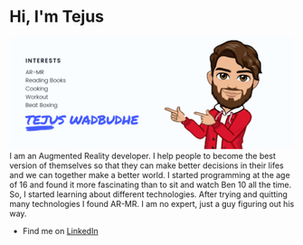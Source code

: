 # Hi, I'm Tejus 

<img src="https://github.com/TejusWadbudhe/TejusWadbudhe/blob/master/HeaderPic.png">
I am an Augmented Reality developer. I help people to become the best version of themselves so that they can make better decisions in their lifes and we can together make a better world. I started programming at the age of 16 and found it more fascinating than to sit and watch Ben 10 all the time. So, I started learning about different technologies. After trying and quitting many technologies I found AR-MR. I am no expert, just a guy figuring out his way.

- Find me on <a href="https://www.linkedin.com/in/tejusw/">LinkedIn</a>

